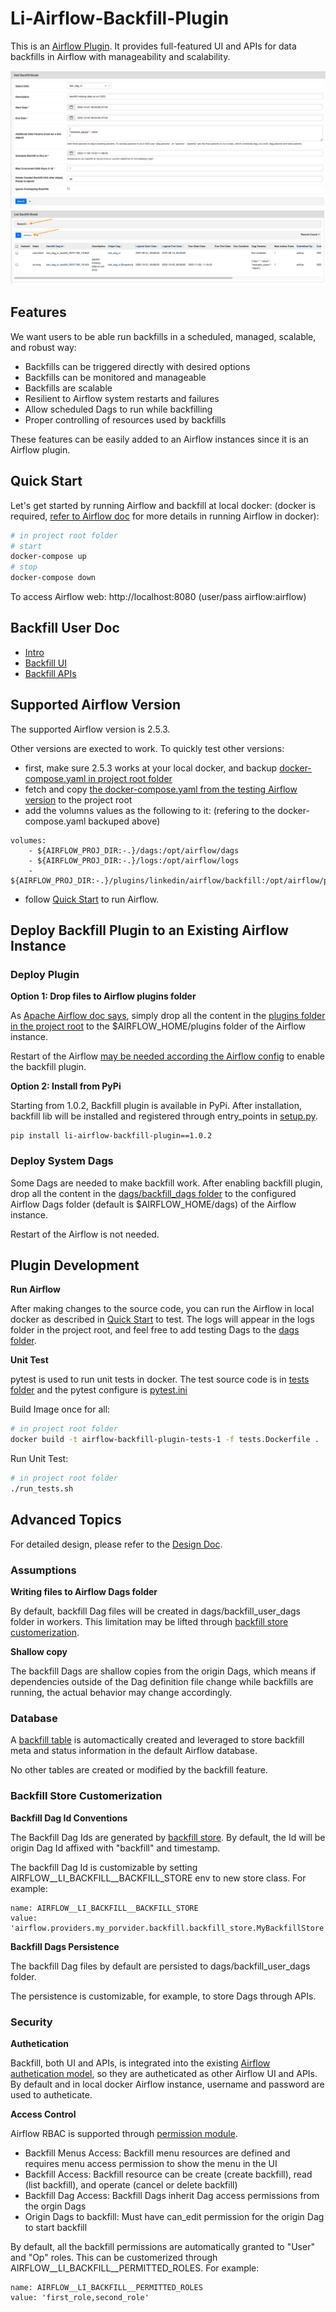# Li-Airflow-Backfill-Plugin
This is an [Airflow Plugin](https://airflow.apache.org/docs/apache-airflow/2.5.3/authoring-and-scheduling/plugins.html). It provides full-featured UI and APIs for data backfills in Airflow with manageability and scalability.

![](/docs/static/img/backfill2.png)
![](/docs/static/img/backfill4.png)

## Features
We want users to be able run backfills in a scheduled, managed, scalable, and robust way:
- Backfills can be triggered directly with desired options
- Backfills can be monitored and manageable
- Backfills are scalable
- Resilient to Airflow system restarts and failures
- Allow scheduled Dags to run while backfilling
- Proper controlling of resources used by backfills

These features can be easily added to an Airflow instances since it is an Airflow plugin.

## Quick Start
Let's get started by running Airflow and backfill at local docker: (docker is required, [refer to Airflow doc](https://airflow.apache.org/docs/apache-airflow/stable/howto/docker-compose/index.html) for more details in running Airflow in docker):
```zsh
# in project root folder
# start
docker-compose up
# stop
docker-compose down
```
To access Airflow web: http://localhost:8080 (user/pass airflow:airflow)

## Backfill User Doc
- [Intro](/docs/intro.md)
- [Backfill UI](/docs/backfill-ui.md)
- [Backfill APIs](/docs/backfill-api.md)

## Supported Airflow Version

The supported Airflow version is 2.5.3.

Other versions are exected to work. To quickly test other versions:
- first, make sure 2.5.3 works at your local docker, and backup [docker-compose.yaml in project root folder](/docker-compose.yaml)
- fetch and copy [the docker-compose.yaml from the testing Airflow version](https://airflow.apache.org/docs/apache-airflow/stable/howto/docker-compose/index.html#fetching-docker-compose-yaml) to the project root
- add the volumns values as the following to it: (refering to the docker-compose.yaml backuped above)
```
volumes:
    - ${AIRFLOW_PROJ_DIR:-.}/dags:/opt/airflow/dags
    - ${AIRFLOW_PROJ_DIR:-.}/logs:/opt/airflow/logs
    - ${AIRFLOW_PROJ_DIR:-.}/plugins/linkedin/airflow/backfill:/opt/airflow/plugins/linkedin/airflow/backfill
```
- follow [Quick Start](#quick-start) to run Airflow.

## Deploy Backfill Plugin to an Existing Airflow Instance

### Deploy Plugin
**Option 1: Drop files to Airflow plugins folder**

As [Apache Airflow doc says](https://airflow.apache.org/docs/apache-airflow/2.5.3/authoring-and-scheduling/plugins.html#plugins), simply drop all the content in the [plugins folder in the project root](/plugins) to the $AIRFLOW_HOME/plugins folder of the Airflow instance. 

Restart of the Airflow [may be needed according the Airflow config](https://airflow.apache.org/docs/apache-airflow/2.5.3/authoring-and-scheduling/plugins.html#when-are-plugins-re-loaded) to enable the backfill plugin.

**Option 2: Install from PyPi**

Starting from 1.0.2, Backfill plugin is available in PyPi. After installation, backfill lib will be installed and registered through entry_points in [setup.py](/setup.py).
```shell
pip install li-airflow-backfill-plugin==1.0.2
```

### Deploy System Dags

Some Dags are needed to make backfill work. After enabling backfill plugin, drop all the content in the [dags/backfill_dags folder](/dags/backfill_dags/) to the configured Airflow Dags folder (default is $AIRFLOW_HOME/dags) of the Airflow instance. 

Restart of the Airflow is not needed.

## Plugin Development

**Run Airflow**

After making changes to the source code, you can run the Airflow in local docker as described in [Quick Start](#quick-start) to test. The logs will appear in the logs folder in the project root, and feel free to add testing Dags to the [dags folder](/dags).

**Unit Test**

pytest is used to run unit tests in docker. The test source code is in [tests folder](/tests) and the pytest configure is [pytest.ini](/pytest.ini)

Build Image once for all:
```zsh
# in project root folder
docker build -t airflow-backfill-plugin-tests-1 -f tests.Dockerfile .
```

Run Unit Test:
```zsh
# in project root folder
./run_tests.sh
```

## Advanced Topics

For detailed design, please refer to the [Design Doc](/docs/static/pdf/Li_Airflow_Backfill_Design.pdf).

### Assumptions

**Writing files to Airflow Dags folder**

By default, backfill Dag files will be created in dags/backfill_user_dags folder in workers.
This limitation may be lifted through [backfill store customerization](#backfill-store-customerization).

**Shallow copy**

The backfill Dags are shallow copies from the origin Dags, which means if dependencies outside of the Dag definition file change while backfills are running, the actual behavior may change accordingly.

### Database

A [backfill table](/plugins/linkedin/airflow/backfill/models/backfill.py) is automactically created and leveraged to store backfill meta and status information in the default Airflow database.

No other tables are created or modified by the backfill feature.

### Backfill Store Customerization

**Backfill Dag Id Conventions**

The Backfill Dag Ids are generated by [backfill store](/plugins/linkedin/airflow/backfill/utils/backfill_store.py). By default, the Id will be origin Dag Id affixed with "backfill" and timestamp.

The backfill Dag Id is customizable by setting AIRFLOW__LI_BACKFILL__BACKFILL_STORE env to new store class. For example:
```
name: AIRFLOW__LI_BACKFILL__BACKFILL_STORE
value: 'airflow.providers.my_porvider.backfill.backfill_store.MyBackfillStore'
```

**Backfill Dags Persistence**

The backfill Dag files by default are persisted to dags/backfill_user_dags folder.

The persistence is customizable, for example, to store Dags through APIs.


### Security
**Authetication**

Backfill, both UI and APIs, is integrated into the existing [Airflow authetication model](https://airflow.apache.org/docs/apache-airflow/2.5.3/administration-and-deployment/security/index.html), so they are autheticated as other Airflow UI and APIs. By default and in local docker Airflow instance, username and password are used to autheticate.

**Access Control**

Airflow RBAC is supported through [permission module](/plugins/linkedin/airflow/backfill/security/permissions.py).

- Backfill Menus Access: Backfill menu resources are defined and requires menu access permission to show the menu in the UI
- Backfill Access: Backfill resource can be create (create backfill), read (list backfill), and operate (cancel or delete backfill)
- Backfill Dag Access: Backfill Dags inherit Dag access permissions from the orgin Dags
- Origin Dags to backfill: Must have can_edit permission for the origin Dag to start backfill

By default, all the backfill permissions are automatically granted to "User" and "Op" roles. This can be customerized through AIRFLOW__LI_BACKFILL__PERMITTED_ROLES. For example:
```
name: AIRFLOW__LI_BACKFILL__PERMITTED_ROLES
value: 'first_role,second_role'
```
